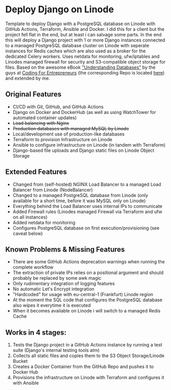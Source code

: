 # Deploy Django on Linode
Template to deploy Django with a PostgreSQL database on Linode with GitHub Actions, Terraform, Ansible and Docker. I did this for a client but the project fell flat in the end, but at least i can salvage some parts. In the end this will deploy a Django project with 1 or more Django instances connected to a managed PostgreSQL database cluster on Linode with seperate instances for Redis caches which are also used as a broker for the dedicated Celery workers. Uses netdata for monitoring, ufw/iptables and Linodes managed firewall for security and S3-compatible object storage for files. 
Based on the awesome eBook ["Understanding Databases"](https://www.linode.com/de/content/understanding-databases-ebook/) by the guys at [Coding For Entrepreneurs](https://www.codingforentrepreneurs.com/) (the corresponding Repo is located [here](https://github.com/codingforentrepreneurs/deploy-django-linode-mysql)) and extended by me.

## Original Features
* CI/CD with Git, GitHub, and GitHub Actions
* Django on Docker and DockerHub (as well as using WatchTower for automated container updates)
* ~~Load balancing with Nginx~~
* ~~Production databases with managed MySQL by Linode~~
* Local/development use of production-like databases
* Terraform to provision Infrastructure on Linode
* Ansible to configure infrastructure on Linode (in tandem with Terraform)
* Django-based file uploads and Django static files on Linode Object Storage

## Extended Features
* Changed from (self-hosted) NGINX Load Balancer to a managed Load Balancer from Linode (NodeBalancer)
* Changed to a managed PostgreSQL database from Linode (only available for a short time, before it was MySQL only on Linode)
* Everything behind the Load Balancer uses internal IPs to communicate
* Added Firewall rules (Linodes managed Firewall via Terraform and ufw on all instances)
* Added netdata for monitoring
* Configures PostgreSQL database on first execution/provisioning (see caveat below)

## Known Problems & Missing Features
+ There are some GitHub Actions deprecation warnings when running the complete workflow
+ The extraction of private IPs relies on a positional argument and should probably be replaced by some awk magic
+ Only rudimentary integration of logging features
+ No automatic Let's Encrypt integration
+ "Hardcoded" for usage with eu-central-1 (Frankfurt) Linode region
+ At the moment the SQL code that configures the PostgreSQL database also wipes it everytime it is executed
+ When it becomes available on Linode i will switch to a managed Redis Cache

## Works in 4 stages:
1. Tests the Django project in a GitHub Actions instance by running a test suite (Django's internal testing tools atm)
2. Collects all static files and copies them to the S3 Object Storage/Linode Bucket
3. Creates a Docker Container from the GitHub Repo and pushes it to Docker Hub
4. Provisions the infrastructure on Linode with Terraform and configures it with Ansible
